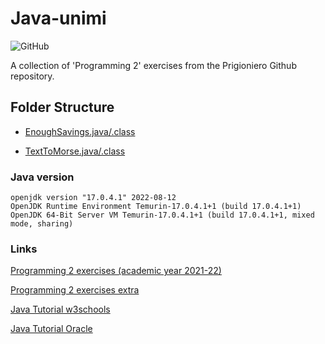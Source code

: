 # Java-unimi
![GitHub](https://img.shields.io/github/license/Gabri432/java-unimi)

A collection of 'Programming 2' exercises from the Prigioniero Github repository.

## Folder Structure
- [EnoughSavings.java/.class](https://github.com/Gabri432/java-unimi/blob/master/unimi_exercises/prigioniero_exercises/EnoughSavings.java)

- [TextToMorse.java/.class](https://github.com/Gabri432/java-unimi/blob/master/unimi_exercises/prigioniero_exercises/TextToMorse.java)

### Java version
```
openjdk version "17.0.4.1" 2022-08-12
OpenJDK Runtime Environment Temurin-17.0.4.1+1 (build 17.0.4.1+1)
OpenJDK 64-Bit Server VM Temurin-17.0.4.1+1 (build 17.0.4.1+1, mixed mode, sharing)
```

### Links
[Programming 2 exercises (academic year 2021-22)](https://github.com/prog2-unimi/esercitazioni/tree/aa2122/testi)

[Programming 2 exercises extra](https://github.com/lprigioniero/labprog/blob/master/esercizi)

[Java Tutorial w3schools](https://www.w3schools.com/java)

[Java Tutorial Oracle](https://docs.oracle.com/javase/tutorial)